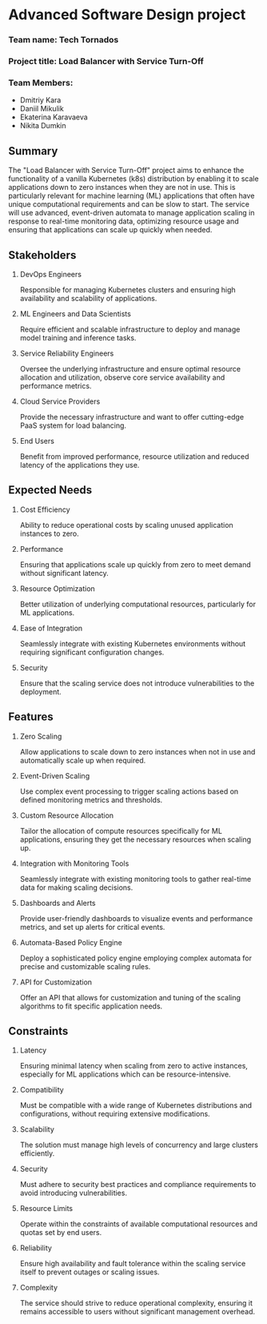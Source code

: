 # Advanced Software Design project
### Team name: Tech Tornados
### Project title: Load Balancer with Service Turn-Off
### Team Members:
- Dmitriy Kara
- Daniil Mikulik
- Ekaterina Karavaeva
- Nikita Dumkin

## Summary

The "Load Balancer with Service Turn-Off" project aims to enhance the functionality of a vanilla Kubernetes (k8s) distribution by enabling it to scale applications down to zero instances when they are not in use. This is particularly relevant for machine learning (ML) applications that often have unique computational requirements and can be slow to start. The service will use advanced, event-driven automata to manage application scaling in response to real-time monitoring data, optimizing resource usage and ensuring that applications can scale up quickly when needed.

## Stakeholders

1. DevOps Engineers

    Responsible for managing Kubernetes clusters and ensuring high availability and scalability of applications.

2. ML Engineers and Data Scientists

    Require efficient and scalable infrastructure to deploy and manage model training and inference tasks.

3. Service Reliability Engineers

    Oversee the underlying infrastructure and ensure optimal resource allocation and utilization, observe core service availability and performance metrics.

4. Cloud Service Providers

    Provide the necessary infrastructure and want to offer cutting-edge PaaS system for load balancing.

5. End Users

    Benefit from improved performance, resource utilization and reduced latency of the applications they use.

## Expected Needs

1. Cost Efficiency

    Ability to reduce operational costs by scaling unused application instances to zero.

2. Performance

    Ensuring that applications scale up quickly from zero to meet demand without significant latency.

3. Resource Optimization

    Better utilization of underlying computational resources, particularly for ML applications.

4. Ease of Integration

    Seamlessly integrate with existing Kubernetes environments without requiring significant configuration changes.

5. Security

    Ensure that the scaling service does not introduce vulnerabilities to the deployment.


## Features

1. Zero Scaling

    Allow applications to scale down to zero instances when not in use and automatically scale up when required.

2. Event-Driven Scaling

    Use complex event processing to trigger scaling actions based on defined monitoring metrics and thresholds.

3. Custom Resource Allocation

    Tailor the allocation of compute resources specifically for ML applications, ensuring they get the necessary resources when scaling up.

4. Integration with Monitoring Tools

    Seamlessly integrate with existing monitoring tools to gather real-time data for making scaling decisions.

5. Dashboards and Alerts

    Provide user-friendly dashboards to visualize events and performance metrics, and set up alerts for critical events.

6. Automata-Based Policy Engine

    Deploy a sophisticated policy engine employing complex automata for precise and customizable scaling rules.

7. API for Customization

    Offer an API that allows for customization and tuning of the scaling algorithms to fit specific application needs.

## Constraints

1. Latency

    Ensuring minimal latency when scaling from zero to active instances, especially for ML applications which can be resource-intensive.

2. Compatibility

    Must be compatible with a wide range of Kubernetes distributions and configurations, without requiring extensive modifications.

3. Scalability

    The solution must manage high levels of concurrency and large clusters efficiently.

4. Security

    Must adhere to security best practices and compliance requirements to avoid introducing vulnerabilities.

5. Resource Limits

    Operate within the constraints of available computational resources and quotas set by end users.

6. Reliability

    Ensure high availability and fault tolerance within the scaling service itself to prevent outages or scaling issues.

7. Complexity

    The service should strive to reduce operational complexity, ensuring it remains accessible to users without significant management overhead.

